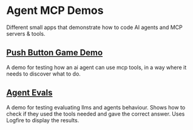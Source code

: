 # Agent MCP Demos

Different small apps that demonstrate how to code AI agents and MCP servers & tools.

## [Push Button Game Demo](./agent_mcp_demos/src/push_button/)

A demo for testing how an ai agent can use mcp tools, in a way where it needs to discover what to do.

## [Agent Evals](./agent_mcp_demos/src/evals/)

A demo for testing evaluating llms and agents behaviour.
Shows how to check if they used the tools needed and gave the correct answer.
Uses Logfire to display the results.